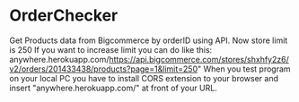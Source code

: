 # OrderChecker
Get Products data from Bigcommerce by orderID using API.
Now store limit is 250
If you want to increase limit you can do like this:
  anywhere.herokuapp.com/https://api.bigcommerce.com/stores/shxhfy2z6/v2/orders/201433438/products?page=1&limit=250"
When you test program on your local PC you have to install CORS extension to your browser and insert "anywhere.herokuapp.com/" at front of your URL.

